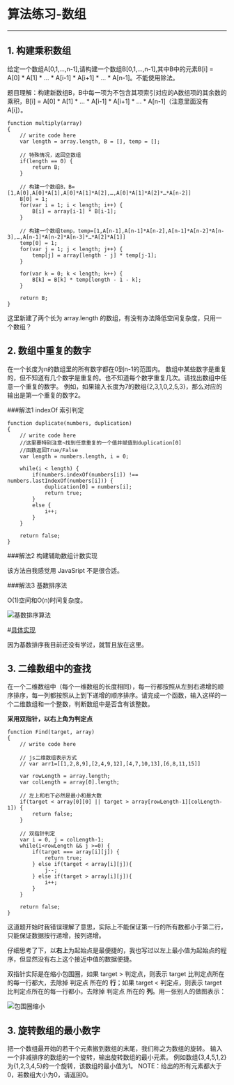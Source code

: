 # 算法练习-数组
---

## 1. 构建乘积数组

给定一个数组A[0,1,...,n-1],请构建一个数组B[0,1,...,n-1],其中B中的元素B[i] = A[0] * A[1] * ... * A[i-1] * A[i+1] * ... * A[n-1]。不能使用除法。

题目理解：构建新数组B，B中每一项为不包含其项索引对应的A数组项的其余数的乘积，B[i] = A[0] * A[1] * ... * A[i-1] * A[i+1] * ... * A[n-1]（注意里面没有 A[i]）。

	function multiply(array)
	{
	    // write code here
	    var length = array.length, B = [], temp = [];
	    
		// 特殊情况，返回空数组
	    if(length == 0) {
	        return B;
	    }

		// 构建一个数组B，B=[1,A[0],A[0]*A[1],A[0]*A[1]*A[2],…,A[0]*A[1]*A[2]*…*A[n-2]]
	    B[0] = 1;
	    for(var i = 1; i < length; i++) {
	        B[i] = array[i-1] * B[i-1];
	    }
	    
		// 构建一个数组temp，temp=[1,A[n-1],A[n-1]*A[n-2],A[n-1]*A[n-2]*A[n-3],…,A[n-1]*A[n-2]*A[n-3]*…*A[2]*A[1]]
	    temp[0] = 1;
	    for(var j = 1; j < length; j++) {
	        temp[j] = array[length - j] * temp[j-1];
	    }
	    
	    for(var k = 0; k < length; k++) {
	        B[k] = B[k] * temp[length - 1 - k];
	    }
	    
	    return B;
	}

这里新建了两个长为 array.length 的数组，有没有办法降低空间复杂度，只用一个数组？

## 2. 数组中重复的数字

在一个长度为n的数组里的所有数字都在0到n-1的范围内。 数组中某些数字是重复的，但不知道有几个数字是重复的。也不知道每个数字重复几次。请找出数组中任意一个重复的数字。 例如，如果输入长度为7的数组{2,3,1,0,2,5,3}，那么对应的输出是第一个重复的数字2。

###解法1 indexOf 索引判定

	function duplicate(numbers, duplication)
	{
	    // write code here
	    //这里要特别注意~找到任意重复的一个值并赋值到duplication[0]
	    //函数返回True/False
	    var length = numbers.length, i = 0;
	    
	    while(i < length) {
	        if(numbers.indexOf(numbers[i]) !== numbers.lastIndexOf(numbers[i])) {
	            duplication[0] = numbers[i];
	            return true;
	        }
	        else {
	            i++;
	        }
	    }
	    
	    return false;
	}

###解法2 构建辅助数组计数实现

该方法自我感觉用 JavaSript 不是很合适。

###解法3 基数排序法

O(1)空间和O(n)时间复杂度。

![基数排序算法](http://img.blog.csdn.net/20150219205448929)


#[具体实现](https://www.cnblogs.com/Czc963239044/p/6961511.html)

 
因为基数排序我目前还没有学过，就暂且放在这里。


## 3. 二维数组中的查找

在一个二维数组中（每个一维数组的长度相同），每一行都按照从左到右递增的顺序排序，每一列都按照从上到下递增的顺序排序。请完成一个函数，输入这样的一个二维数组和一个整数，判断数组中是否含有该整数。

**采用双指针，以右上角为判定点**


	function Find(target, array)
	{
	    // write code here
	    
	    // js二维数组表示方式
	    // var arr1=[[1,2,8,9],[2,4,9,12],[4,7,10,13],[6,8,11,15]]
	    
	    var rowLength = array.length;
	    var colLength = array[0].length;
	    
	    // 左上和右下必然是最小和最大数
	    if(target < array[0][0] || target > array[rowLength-1][colLength-1]) {
	        return false;
	    }
	    
	    // 双指针判定
	    var i = 0, j = colLength-1;
	    while(i<rowLength && j >=0) {
	        if(target === array[i][j]) {
	            return true;
	        } else if(target < array[i][j]){
	            j--;
	        } else if(target > array[i][j]){
	            i++;
	        }
	    }
	    
	    return false;
	}

这道题开始时我错误理解了意思，实际上不能保证第一行的所有数都小于第二行，只能保证数据按行递增，按列递增。

仔细思考了下，以**右上**为起始点是最便捷的，我也写过以左上最小值为起始点的程序，但显然没有右上这个接近中值的数据便捷。

双指针实际是在缩小包围圈，如果 target > 判定点，则表示 target 比判定点所在的每一行都大，去除掉 判定点 所在的 **行**；如果 target < 判定点，则表示 target 比判定点所在的每一行都小，去除掉 判定点 所在的 **列**。用一张别人的做图表示：

![包围圈缩小](https://img-blog.csdn.net/201807201033365?watermark/2/text/aHR0cHM6Ly9ibG9nLmNzZG4ubmV0L3FxXzM4Mjc3MDMz/font/5a6L5L2T/fontsize/400/fill/I0JBQkFCMA==/dissolve/70)

## 3. 旋转数组的最小数字

把一个数组最开始的若干个元素搬到数组的末尾，我们称之为数组的旋转。 输入一个非减排序的数组的一个旋转，输出旋转数组的最小元素。 例如数组{3,4,5,1,2}为{1,2,3,4,5}的一个旋转，该数组的最小值为1。 NOTE：给出的所有元素都大于0，若数组大小为0，请返回0。